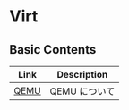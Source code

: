 # Virt

## Basic Contents

| Link                   | Description   |
| ---------------------- | ------------- |
| [QEMU](qemu/README.md) | QEMU について |
